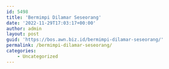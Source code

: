 ```yaml
---
id: 5498
title: 'Bermimpi Dilamar Seseorang'
date: '2022-11-29T17:03:17+00:00'
author: admin
layout: post
guid: 'https://bos.awn.biz.id/bermimpi-dilamar-seseorang/'
permalink: /bermimpi-dilamar-seseorang/
categories:
    - Uncategorized
---
```


